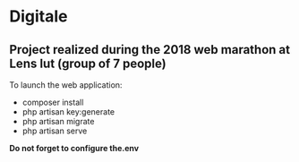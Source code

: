 # Digitale

## Project realized during the 2018 web marathon at Lens Iut (group of 7 people)

To launch the web application:
* composer install
* php artisan key:generate
* php artisan migrate
* php artisan serve

**Do not forget to configure the.env**
